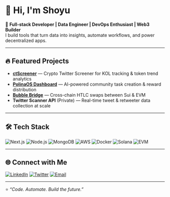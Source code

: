 # 👋 Hi, I'm Shoyu

🚀 **Full-stack Developer | Data Engineer | DevOps Enthusiast | Web3 Builder**  
I build tools that turn data into insights, automate workflows, and power decentralized apps.

---

## 🔥 Featured Projects
- [**ctScreener**](https://github.com/degenshoyu/ctscreener) — Crypto Twitter Screener for KOL tracking & token trend analytics  
- [**PolinaOS Dashboard**](https://github.com/degenshoyu/polinaos-dashboard) — AI-powered community task creation & reward distribution  
- [**Bubble Bridge**](https://github.com/degenshoyu/bubble-bridge) — Cross-chain HTLC swaps between Sui & EVM  
- **Twitter Scanner API** (Private) — Real-time tweet & retweeter data collection at scale

---

## 🛠 Tech Stack
![Next.js](https://img.shields.io/badge/Next.js-000000?style=for-the-badge&logo=next.js&logoColor=white)
![Node.js](https://img.shields.io/badge/Node.js-339933?style=for-the-badge&logo=node.js&logoColor=white)
![MongoDB](https://img.shields.io/badge/MongoDB-47A248?style=for-the-badge&logo=mongodb&logoColor=white)
![AWS](https://img.shields.io/badge/AWS-232F3E?style=for-the-badge&logo=amazon-aws&logoColor=white)
![Docker](https://img.shields.io/badge/Docker-2496ED?style=for-the-badge&logo=docker&logoColor=white)
![Solana](https://img.shields.io/badge/Solana-9945FF?style=for-the-badge&logo=solana&logoColor=white)
![EVM](https://img.shields.io/badge/EVM-3C3C3D?style=for-the-badge&logo=ethereum&logoColor=white)

---

## 🌐 Connect with Me
[![LinkedIn](https://img.shields.io/badge/LinkedIn-0A66C2?style=for-the-badge&logo=linkedin&logoColor=white)](https://www.linkedin.com/in/shuyong-yang/)
[![Twitter](https://img.shields.io/badge/Twitter-1DA1F2?style=for-the-badge&logo=twitter&logoColor=white)](https://x.com/ShoyuRamener)
[![Email](https://img.shields.io/badge/Email-degenshushu@gmail.com-red?style=for-the-badge&logo=gmail&logoColor=white)](mailto:degenshushu@gmail.com)

---

⭐️ _“Code. Automate. Build the future.”_
